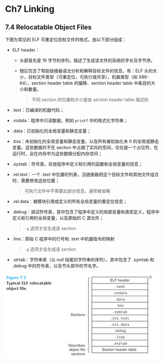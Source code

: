 # Ch7 Linking

## 7.4 Relocatable Object Files

下图为常见的 ELF 可重定位目标文件的格式，由以下部分组成：

* ELF header：

    * 头部首先是 16 字节的序列，描述了生成该文件的系统的字长及字节序。

    * 随后包含了帮助链接器语法分析和解释目标文件的信息，有：ELF 头的大小，目标文件类型（可重定位，可执行或共享），机器类型（如 X86-64），section header table 的偏移、section header table 中条目的大小和数量。

        > 不同 section 的位置和大小是由 section header table 描述的

* .text：已编译的机器代码；

* .rodata：程序中只读数据，例如 `printf` 中的格式化字符串；

* .data：已初始化的全局变量和静态变量；

* .bss：未初始化的全局变量和静态变量，以及所有被初始化未 0 的全局或静态变量。这些数据并不在 section 中占据了实际的空间，仅仅是一个占位符，在运行时，会在内存中为这些数据分配内存空间；

* .systab：符号表，存放程序中定义和引用的函数和全局变量的信息；

* .rel.text：一个 .text 中位置的列表，当链接器把这个目标文件和其他文件组合时，需要修改这些位置；

    > 可执行文件中不需要此部分信息，通常被省略

* .rel.data：被模块引用或定义的所有全局变量的重定位信息；

* .debug：调试符号表，其中包含了程序中定义的局部变量和类型定义，程序中定义和引用的全局变量，以及原始的 C 源文件；

    > `-g` 选项才会生成该 section

* .line：原始 C 程序中的行号和 .text 中机器指令的映射

    > `-g` 选项才会生成该 section

* .strtab：字符串表（以 null 结尾的字符串的序列），其中包含了 .symtab 和 .debug 中的符号表，以及节头部中的节名字。



![image-20220519105622622](assets/image-20220519105622622.png)

